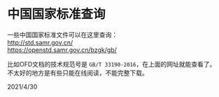 # 中国国家标准查询

一些中国国家标准文件可以在这里查询：  
http://std.samr.gov.cn/  
https://openstd.samr.gov.cn/bzgk/gb/  

比如OFD文档的技术规范号是 `GB∕T 33190-2016`，在上面的网址就能查看了。  
不太好的地方是有些只能在线阅读，不能完整下载。  


2021/4/30  

